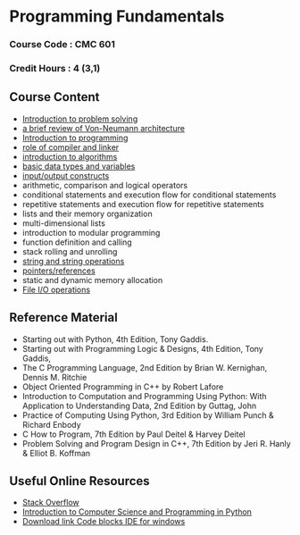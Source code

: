 # Programming Fundamentals

### Course Code : CMC 601

### Credit Hours : 4 (3,1)



## Course Content

- [Introduction to problem solving](./problemSolving.md)  
- [a brief review of Von-Neumann architecture](./von-neumann.md)
- [Introduction to programming](./intro2programming.md)
- [role of compiler and linker](./source2exe.md)
- [introduction to algorithms](./intro2Algo.md)
- [basic data types and variables](./dataTypesVariables.md)
- [input/output constructs](./ioconstructs.md)
- arithmetic, comparison and logical operators
- conditional statements and execution flow for conditional statements
- repetitive statements and execution flow for repetitive statements
- lists and their memory organization
- multi-dimensional lists
- introduction to modular programming
- function definition and calling
- stack rolling and unrolling
- [string and string operations](./gfmCCharNString.md)
- [pointers/references](./pointers.md)
- static and dynamic memory allocation
- [File I/O operations](./fileio.md)


## Reference Material
- Starting out with Python, 4th Edition, Tony Gaddis.
- Starting out with Programming Logic & Designs, 4th Edition, Tony Gaddis,
- The C Programming Language, 2nd Edition by Brian W. Kernighan, Dennis M. Ritchie
- Object Oriented Programming in C++ by Robert Lafore
- Introduction to Computation and Programming Using Python: With Application to Understanding Data, 2nd Edition by Guttag, John
- Practice of Computing Using Python, 3rd Edition by William Punch & Richard Enbody
- C How to Program, 7th Edition by Paul Deitel & Harvey Deitel
- Problem Solving and Program Design in C++, 7th Edition by Jeri R. Hanly & Elliot B. Koffman

## Useful Online Resources
- [Stack Overflow ](https://stackoverflow.com/)
- [Introduction to Computer Science and Programming in Python](https://ocw.mit.edu/courses/electrical-engineering-and-computer-science/6-0001-introduction-to-computer-science-and-programming-in-python-fall-2016/)
- [Download link Code blocks IDE for windows](https://www.codeblocks.org/downloads/binaries/#imagesoswindows48pnglogo-microsoft-windows)
